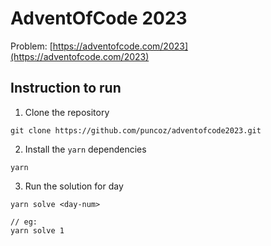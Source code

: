 # AdventOfCode 2023

Problem: [https://adventofcode.com/2023](https://adventofcode.com/2023)

## Instruction to run

1. Clone the repository
```shell
git clone https://github.com/puncoz/adventofcode2023.git
```

2. Install the `yarn` dependencies
```shell
yarn
```

3. Run the solution for day
```shell
yarn solve <day-num>

// eg:
yarn solve 1
```
